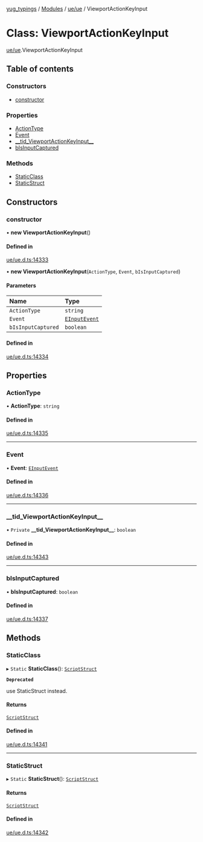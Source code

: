 [yug_typings](../README.md) / [Modules](../modules.md) / [ue/ue](../modules/ue_ue.md) / ViewportActionKeyInput

# Class: ViewportActionKeyInput

[ue/ue](../modules/ue_ue.md).ViewportActionKeyInput

## Table of contents

### Constructors

- [constructor](ue_ue.ViewportActionKeyInput.md#constructor)

### Properties

- [ActionType](ue_ue.ViewportActionKeyInput.md#actiontype)
- [Event](ue_ue.ViewportActionKeyInput.md#event)
- [\_\_tid\_ViewportActionKeyInput\_\_](ue_ue.ViewportActionKeyInput.md#__tid_viewportactionkeyinput__)
- [bIsInputCaptured](ue_ue.ViewportActionKeyInput.md#bisinputcaptured)

### Methods

- [StaticClass](ue_ue.ViewportActionKeyInput.md#staticclass)
- [StaticStruct](ue_ue.ViewportActionKeyInput.md#staticstruct)

## Constructors

### constructor

• **new ViewportActionKeyInput**()

#### Defined in

[ue/ue.d.ts:14333](https://github.com/YugMetaverse/yug_typings/blob/25cad34/ue/ue.d.ts#L14333)

• **new ViewportActionKeyInput**(`ActionType`, `Event`, `bIsInputCaptured`)

#### Parameters

| Name | Type |
| :------ | :------ |
| `ActionType` | `string` |
| `Event` | [`EInputEvent`](../enums/ue_ue.EInputEvent.md) |
| `bIsInputCaptured` | `boolean` |

#### Defined in

[ue/ue.d.ts:14334](https://github.com/YugMetaverse/yug_typings/blob/25cad34/ue/ue.d.ts#L14334)

## Properties

### ActionType

• **ActionType**: `string`

#### Defined in

[ue/ue.d.ts:14335](https://github.com/YugMetaverse/yug_typings/blob/25cad34/ue/ue.d.ts#L14335)

___

### Event

• **Event**: [`EInputEvent`](../enums/ue_ue.EInputEvent.md)

#### Defined in

[ue/ue.d.ts:14336](https://github.com/YugMetaverse/yug_typings/blob/25cad34/ue/ue.d.ts#L14336)

___

### \_\_tid\_ViewportActionKeyInput\_\_

• `Private` **\_\_tid\_ViewportActionKeyInput\_\_**: `boolean`

#### Defined in

[ue/ue.d.ts:14343](https://github.com/YugMetaverse/yug_typings/blob/25cad34/ue/ue.d.ts#L14343)

___

### bIsInputCaptured

• **bIsInputCaptured**: `boolean`

#### Defined in

[ue/ue.d.ts:14337](https://github.com/YugMetaverse/yug_typings/blob/25cad34/ue/ue.d.ts#L14337)

## Methods

### StaticClass

▸ `Static` **StaticClass**(): [`ScriptStruct`](ue_ue.ScriptStruct.md)

**`Deprecated`**

use StaticStruct instead.

#### Returns

[`ScriptStruct`](ue_ue.ScriptStruct.md)

#### Defined in

[ue/ue.d.ts:14341](https://github.com/YugMetaverse/yug_typings/blob/25cad34/ue/ue.d.ts#L14341)

___

### StaticStruct

▸ `Static` **StaticStruct**(): [`ScriptStruct`](ue_ue.ScriptStruct.md)

#### Returns

[`ScriptStruct`](ue_ue.ScriptStruct.md)

#### Defined in

[ue/ue.d.ts:14342](https://github.com/YugMetaverse/yug_typings/blob/25cad34/ue/ue.d.ts#L14342)
